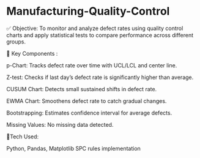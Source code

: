 # Manufacturing-Quality-Control

✅ Objective:
To monitor and analyze defect rates using quality control charts and apply statistical tests to compare performance across different groups.

📌 Key Components :

   p-Chart: Tracks defect rate over time with UCL/LCL and center line.
   
   Z-test: Checks if last day’s defect rate is significantly higher than average.
      
   CUSUM Chart: Detects small sustained shifts in defect rate.
   
   EWMA Chart: Smoothens defect rate to catch gradual changes.
   
   Bootstrapping: Estimates confidence interval for average defects.
   
   Missing Values: No missing data detected.


🔧Tech Used:

   Python, Pandas, Matplotlib
   SPC rules implementation

   
